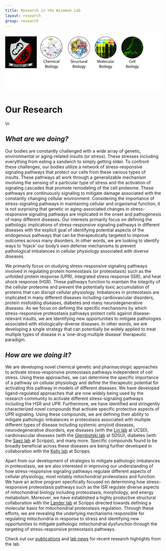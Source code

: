 ```yaml
---
title: Research in the Wiseman Lab
layout: research
group: research
---
```


<img class="img-fluid mx-auto d-block" src="/static/img/WisemanLabResearchBanner.jpg" alt="Fraser at UCSF, in molecular form">

# Our Research  

   \n





## *What are we doing?*

Our bodies are constantly challenged with a wide array of genetic, environmental or aging-related insults (or stress). These stresses including everything from eating a sandwich to simply getting older. To confront these challenges, our bodies utilize a network of stress-responsive signaling pathways that protect our cells from these various types of insults. These pathways all work through a generalizable mechanism involving the sensing of a particular type of stress and the activation of signaling cascades that promote remodeling of the cell proteome. These pathways are continuously signaling to mitigate damage associated with the constantly changing cellular environment. Considering the importance of stress-signaling pathways in maintaining cellular and organismal function, it is not surprising that genetic or aging-associated changes in stress-responsive signaling pathways are implicated in the onset and pathogenesis of many different diseases. Our interests primarily focus on defining the pathologic implications of stress-responsive signaling pathways in different diseases with the explicit goal of identifying potential aspects of the endogenous pathways that can be therapeutically targeted to improve outcomes across many disorders. In other words, we are looking to identify ways to ‘hijack’ our body’s own defense mechanisms to prevent pathological imbalances in cellular physiology associated with diverse diseases.

We primarily focus on studying stress-responsive signaling pathways involved in regulating protein homeostasis (or proteostasis) such as the unfolded protein response (UPR), integrated stress response (ISR), and heat shock response (HSR). These pathways function to maintain the integrity of the cellular proteome and prevent the potentially toxic accumulation of proteins that can disrupt cellular physiology. Imbalances in proteostasis are implicated in many different diseases including cardiovascular disorders, protein misfolding diseases, diabetes and many neurodegenerative diseases. As we focus on defining the specific mechanisms by which stress-responsive proteostasis pathways protect cells against disease-relevant insults, we are identifying new opportunities to mitigate pathologies associated with etiologically-diverse diseases. In other words, we are developing a single strategy that can potentially be widely applied to treat multiple types of disease in a ‘one-drug:multiple disease’ therapeutic paradigm.  


## *How are we doing it?*

We are developing novel chemical genetic and pharmacologic approaches to activate stress-responsive proteostasis pathways independent of cell stress. Using these approaches, we can determine the specific importance of a pathway on cellular physiology and define the therapeutic potential for activating this pathway in models of different diseases. We have developed ligand-regulated approaches that are now widely being used by the research community to activate different stress-signaling pathways including the HSR and UPR. Furthermore, we have identified and stringently characterized novel compounds that activate specific protective aspects of UPR signaling. Using these compounds, we are defining their ability to mitigate pathologic imbalances in proteostasis associated with multiple different types of disease including systemic amyloid diseases, neurodegenerative disorders, eye diseases (with the [Lin lab](https://medschool.ucsd.edu/som/pathology/research/labs/lin/Pages/default.aspx) at UCSD), cardiovascular diseases (with the [Glembotski lab](http://www.bio.sdsu.edu/Pub/glembotski/) at SDSU), diabetes (with the [Saez lab](https://www.scripps.edu/saez/lab_members.html) at Scripps), and many more. Specific compounds found to be broadly beneficial across these diseases are being further developed in collaboration with the [Kelly lab](https://www.scripps.edu/kelly/) at Scripps.

Apart from our development of strategies to mitigate pathologic imbalances in proteostasis, we are also interested in improving our understanding of how stress-responsive signaling pathways regulate different aspects of cellular physiology, most notably mitochondrial proteostasis and function. We have an active program specifically focused on determining how stress-responsive proteostasis pathways such as the ISR regulate diverse aspects of mitochondrial biology including proteostasis, morphology, and energy metabolism. Moreover, we have established a highly productive structural collaboration with the [Lander lab](http://www.lander-lab.com/) at Scripps directed towards defining a molecular basis for mitochondrial proteostasis regulation. Through these efforts, we are revealing the underlying mechanisms responsible for regulating mitochondria in response to stress and identifying new opportunities to mitigate pathologic mitochondrial dysfunction through the targeting of stress-responsive proteostasis pathways.  

Check out our [publications](https://wisemanlab.github.io/publications/) and [lab news](https://wisemanlab.github.io/news/) for recent research highlights from the lab.
